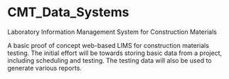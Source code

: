 # CMT_Data_Systems
Laboratory Information Management System for Construction Materials

A basic proof of concept web-based LIMS for construction materials testing. 
The initial effort will be towards storing basic data from a project, including scheduling and testing. The testing data will also be used to generate various reports.
